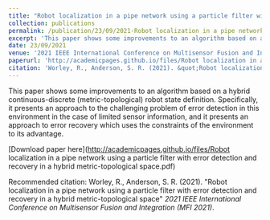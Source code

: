 ```yaml
---
title: "Robot localization in a pipe network using a particle filter with error detection and recovery in a hybrid metric-topological space"
collection: publications
permalink: /publication/23/09/2021-Robot localization in a pipe network using a particle filter with error detection and recovery in a hybrid metric-topological space
excerpt: 'This paper shows some improvements to an algorithm based on a hybrid continuous-discrete (metric-topological) robot state definition. Specifically, it presents an approach to the challenging problem of error detection in this environment in the case of limited sensor information, and it presents an approach to error recovery which uses the constraints of the environment to its advantage.'
date: 23/09/2021
venue: '2021 IEEE International Conference on Multisensor Fusion and Integration (MFI 2021)'
paperurl: 'http://academicpages.github.io/files/Robot localization in a pipe network using a particle filter with error detection and recovery in a hybrid metric-topological space.pdf'
citation: 'Worley, R., Anderson, S. R. (2021). &quot;Robot localization in a pipe network using a particle filter with error detection and recovery in a hybrid metric-topological space&quot; <i>2021 IEEE International Conference on Multisensor Fusion and Integration (MFI 2021)</i>.'
---
```

This paper shows some improvements to an algorithm based on a hybrid continuous-discrete (metric-topological) robot state definition. Specifically, it presents an approach to the challenging problem of error detection in this environment in the case of limited sensor information, and it presents an approach to error recovery which uses the constraints of the environment to its advantage.

[Download paper here](http://academicpages.github.io/files/Robot localization in a pipe network using a particle filter with error detection and recovery in a hybrid metric-topological space.pdf)

Recommended citation: Worley, R., Anderson, S. R. (2021). "Robot localization in a pipe network using a particle filter with error detection and recovery in a hybrid metric-topological space" <i>2021 IEEE International Conference on Multisensor Fusion and Integration (MFI 2021)</i>.